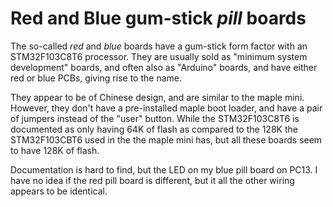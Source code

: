 # Red and Blue gum-stick *pill* boards

The so-called *red* and *blue* boards have a gum-stick form factor with
an STM32F103C8T6 processor. They are usually sold as "minimum system
development" boards, and often also as "Arduino" boards, and have
either red or blue PCBs, giving rise to the name.

They appear to be of Chinese design, and are similar to the maple
mini.  However, they don't have a pre-installed maple boot loader, and
have a pair of jumpers instead of the "user" button. While the
STM32F103C8T6 is documented as only having 64K of flash as compared to
the 128K the STM32F103CBT6 used in the the maple mini has, but all
these boards seem to have 128K of flash.

Documentation is hard to find, but the LED on my blue pill board on
PC13. I have no idea if the red pill board is different, but it all
the other wiring appears to be identical.
